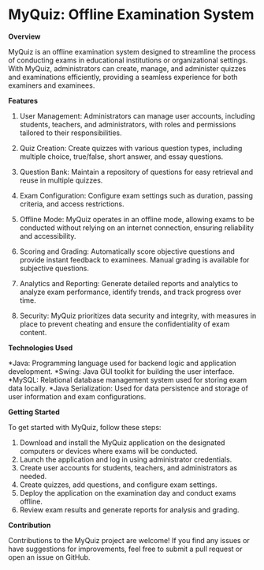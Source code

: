 # MyQuiz: Offline Examination System

**Overview**

MyQuiz is an offline examination system designed to streamline the process of conducting exams in educational institutions or organizational settings. With MyQuiz, administrators can create, manage, and administer quizzes and examinations efficiently, providing a seamless experience for both examiners and examinees.

**Features**

1) User Management: Administrators can manage user accounts, including students, teachers, and administrators, with roles and permissions tailored to their responsibilities.

2) Quiz Creation: Create quizzes with various question types, including multiple choice, true/false, short answer, and essay questions.

3) Question Bank: Maintain a repository of questions for easy retrieval and reuse in multiple quizzes.

4) Exam Configuration: Configure exam settings such as duration, passing criteria, and access restrictions.

5) Offline Mode: MyQuiz operates in an offline mode, allowing exams to be conducted without relying on an internet connection, ensuring reliability and accessibility.

6) Scoring and Grading: Automatically score objective questions and provide instant feedback to examinees. Manual grading is available for subjective questions.

7) Analytics and Reporting: Generate detailed reports and analytics to analyze exam performance, identify trends, and track progress over time.

8) Security: MyQuiz prioritizes data security and integrity, with measures in place to prevent cheating and ensure the confidentiality of exam content.

**Technologies Used**

*Java: Programming language used for backend logic and application development.
*Swing: Java GUI toolkit for building the user interface.
*MySQL: Relational database management system used for storing exam data locally.
*Java Serialization: Used for data persistence and storage of user information and exam configurations.

**Getting Started**

To get started with MyQuiz, follow these steps:

1) Download and install the MyQuiz application on the designated computers or devices where exams will be conducted.
2) Launch the application and log in using administrator credentials.
3) Create user accounts for students, teachers, and administrators as needed.
4) Create quizzes, add questions, and configure exam settings.
5) Deploy the application on the examination day and conduct exams offline.
6) Review exam results and generate reports for analysis and grading.

**Contribution**

Contributions to the MyQuiz project are welcome! If you find any issues or have suggestions for improvements, feel free to submit a pull request or open an issue on GitHub.
